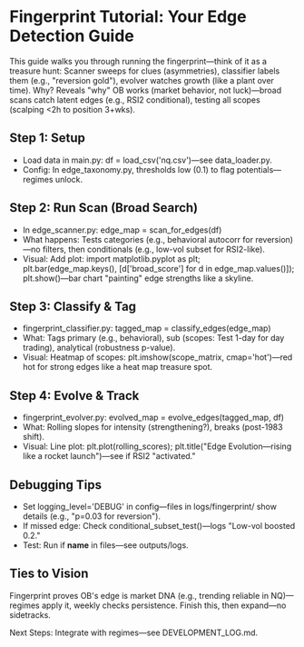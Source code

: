 # Fingerprint Tutorial: Your Edge Detection Guide

This guide walks you through running the fingerprint—think of it as a treasure hunt: Scanner sweeps for clues (asymmetries), classifier labels them (e.g., "reversion gold"), evolver watches growth (like a plant over time). Why? Reveals "why" OB works (market behavior, not luck)—broad scans catch latent edges (e.g., RSI2 conditional), testing all scopes (scalping <2h to position 3+wks).

## Step 1: Setup
- Load data in main.py: df = load_csv('nq.csv')—see data_loader.py.
- Config: In edge_taxonomy.py, thresholds low (0.1) to flag potentials—regimes unlock.

## Step 2: Run Scan (Broad Search)
- In edge_scanner.py: edge_map = scan_for_edges(df)
- What happens: Tests categories (e.g., behavioral autocorr for reversion)—no filters, then conditionals (e.g., low-vol subset for RSI2-like).
- Visual: Add plot: import matplotlib.pyplot as plt; plt.bar(edge_map.keys(), [d['broad_score'] for d in edge_map.values()]); plt.show()—bar chart "painting" edge strengths like a skyline.

## Step 3: Classify & Tag
- fingerprint_classifier.py: tagged_map = classify_edges(edge_map)
- What: Tags primary (e.g., behavioral), sub (scopes: Test 1-day for day trading), analytical (robustness p-value).
- Visual: Heatmap of scopes: plt.imshow(scope_matrix, cmap='hot')—red hot for strong edges like a heat map treasure spot.

## Step 4: Evolve & Track
- fingerprint_evolver.py: evolved_map = evolve_edges(tagged_map, df)
- What: Rolling slopes for intensity (strengthening?), breaks (post-1983 shift).
- Visual: Line plot: plt.plot(rolling_scores); plt.title("Edge Evolution—rising like a rocket launch")—see if RSI2 "activated."

## Debugging Tips
- Set logging_level='DEBUG' in config—files in logs/fingerprint/ show details (e.g., "p=0.03 for reversion").
- If missed edge: Check conditional_subset_test()—logs "Low-vol boosted 0.2."
- Test: Run if __name__ in files—see outputs/logs.

## Ties to Vision
Fingerprint proves OB's edge is market DNA (e.g., trending reliable in NQ)—regimes apply it, weekly checks persistence. Finish this, then expand—no sidetracks.

Next Steps: Integrate with regimes—see DEVELOPMENT_LOG.md.